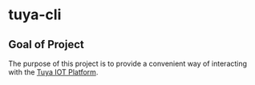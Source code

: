 # tuya-cli

## Goal of Project

The purpose of this project is to provide a convenient way of interacting with the [Tuya IOT Platform](https://developer.tuya.com/en/docs/cloud/device-connection-service?id=Kb0b8geg6o761).  

